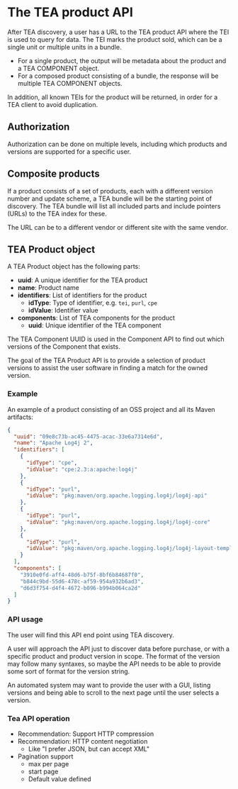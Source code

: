 # The TEA product API

After TEA discovery, a user has a URL to the TEA product API where
the TEI is used to query for data. The TEI marks the product sold,
which can be a single unit or multiple units in a bundle.

- For a single product, the output will be metadata about the
  product and a TEA COMPONENT object.
- For a composed product consisting of a bundle, the response
  will be multiple TEA COMPONENT objects.

In addition, all known TEIs for the product will be returned,
in order for a TEA client to avoid duplication.

## Authorization

Authorization can be done on multiple levels, including
which products and versions are supported for a specific user.

## Composite products

If a product consists of a set of products, each with a different
version number and update scheme, a TEA bundle will be the starting
point of discovery. The TEA bundle will list all included parts
and include pointers (URLs) to the TEA index for these.

The URL can be to a different vendor or different site with the
same vendor.

## TEA Product object

A TEA Product object has the following parts:

- __uuid__: A unique identifier for the TEA product
- __name__: Product name
- __identifiers__: List of identifiers for the product
   - __idType__: Type of identifier, e.g. `tei`, `purl`, `cpe`
   - __idValue__: Identifier value
- __components__: List of TEA components for the product
   - __uuid__: Unique identifier of the TEA component

The TEA Component UUID is used in the Component API to find out which versions
of the Component that exists.

The goal of the TEA Product API is to provide a selection of product
versions to assist the user software in finding a match for the
owned version.

### Example

An example of a product consisting of an OSS project and all its Maven artifacts:

```json
{
  "uuid": "09e8c73b-ac45-4475-acac-33e6a7314e6d",
  "name": "Apache Log4j 2",
  "identifiers": [
    {
      "idType": "cpe",
      "idValue": "cpe:2.3:a:apache:log4j"
    },
    {
      "idType": "purl",
      "idValue": "pkg:maven/org.apache.logging.log4j/log4j-api"
    },
    {
      "idType": "purl",
      "idValue": "pkg:maven/org.apache.logging.log4j/log4j-core"
    },
    {
      "idType": "purl",
      "idValue": "pkg:maven/org.apache.logging.log4j/log4j-layout-template-json"
    }
  ],
  "components": [
    "3910e0fd-aff4-48d6-b75f-8bf6b84687f0",
    "b844c9bd-55d6-478c-af59-954a932b6ad3",
    "d6d3f754-d4f4-4672-b096-b994b064ca2d"
  ]
}
```

### API usage

The user will find this API end point using TEA discovery.

A user will approach the API just to discover data before purchase,
or with a specific product and product version in scope.
The format of the version may follow many syntaxes, so maybe
the API needs to be able to provide some sort of format
for the version string.

An automated system may want to provide the user with a GUI,
listing versions and being able to scroll to the next page
until the user selects a version.

### Tea API operation

* Recommendation: Support HTTP compression
* Recommendation: HTTP content negotiation
  * Like "I prefer JSON, but can accept XML"
* Pagination support
  * max per page
  * start page
  * Default value defined


